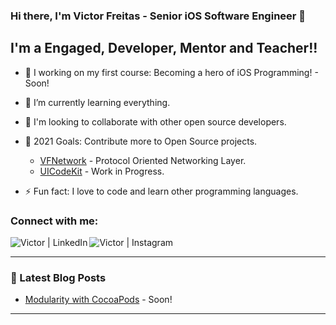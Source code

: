 ### Hi there, I'm Victor Freitas - Senior iOS Software Engineer 👋 

## I'm a Engaged, Developer, Mentor and Teacher!!

- 🔭 I working on my first course: Becoming a hero of iOS Programming! - Soon!
- 🌱 I’m currently learning everything.
- 👯 I'm looking to collaborate with other open source developers.
- 🥅 2021 Goals: Contribute more to Open Source projects.
  - [VFNetwork](https://github.com/vafreitas/VFNetwork) - Protocol Oriented Networking Layer.
  - [UICodeKit](https://github.com/vafreitas/UICodeKit) - Work in Progress.
  
- ⚡ Fun fact: I love to code and learn other programming languages.

### Connect with me:

[<img align="left" alt="Victor | LinkedIn" src="https://img.shields.io/badge/LinkedIn-0077B5?style=for-the-badge&logo=linkedin&logoColor=white" />][linkedin]
[<img align="left" alt="Victor | Instagram" src="https://img.shields.io/badge/Instagram-E4405F?style=for-the-badge&logo=instagram&logoColor=white" />][instagram]

<br />

---


### 📕 Latest Blog Posts

<!-- BLOG-POST-LIST:START -->
- [Modularity with CocoaPods](https://medium.com/) - Soon!
<!-- BLOG-POST-LIST:END -->

---


[instagram]: https://instagram.com/vitinholiro
[linkedin]: https://linkedin.com/in/victor-freitas-84bb37124/
